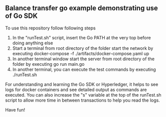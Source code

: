 ## Balance transfer go example demonstrating use of Go SDK

To use this repository follow following steps

1. In the "runTest.sh" script, insert the Go PATH at the very top before doing anything else
2. Start a terminal from root directory of the folder start the network by executing 
    docker-compose -f ./artifacts/docker-compose.yaml up
3. In another terminal window start the server from root directory of the folder by executing
    go run main.go
4. In another terminal, you can execute the test commands by executing  
    ./runTest.sh

For understanding and learning the Go SDK or Hyperledger, it helps to see logs for docker containers and see detailed output as commands are executed. You can also increase the "s" variable at the top of the runTest.sh script to allow more time in between transactions to help you read the logs.

Have fun!